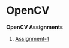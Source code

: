 # OpenCV
**OpenCV Assignments**

1. [Assignment-1](https://github.com/Sarveshk76/OpenCV/blob/main/opencv_ass1.py)
